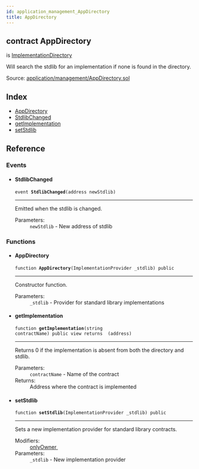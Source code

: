 ```yaml
---
id: application_management_AppDirectory
title: AppDirectory
---
```


<div class="contract-doc"><div class="contract"><h2 class="contract-header"><span class="contract-kind">contract</span> AppDirectory</h2><p class="base-contracts"><span>is</span> <a href="application_versioning_ImplementationDirectory.html">ImplementationDirectory</a></p><p class="description">Will search the stdlib for an implementation if none is found in the directory.</p><div class="source">Source: <a href="git+https://github.com/zeppelinos/zos-lib/blob/v0.1.12/contracts/application/management/AppDirectory.sol" target="_blank">application/management/AppDirectory.sol</a></div></div><div class="index"><h2>Index</h2><ul><li><a href="application_management_AppDirectory.html#AppDirectory">AppDirectory</a></li><li><a href="application_management_AppDirectory.html#StdlibChanged">StdlibChanged</a></li><li><a href="application_management_AppDirectory.html#getImplementation">getImplementation</a></li><li><a href="application_management_AppDirectory.html#setStdlib">setStdlib</a></li></ul></div><div class="reference"><h2>Reference</h2><div class="events"><h3>Events</h3><ul><li><div class="item event"><span id="StdlibChanged" class="anchor-marker"></span><h4 class="name">StdlibChanged</h4><div class="body"><code class="signature">event <strong>StdlibChanged</strong><span>(address newStdlib) </span></code><hr/><div class="description"><p>Emitted when the stdlib is changed.</p></div><dl><dt><span class="label-parameters">Parameters:</span></dt><dd><div><code>newStdlib</code> - New address of stdlib</div></dd></dl></div></div></li></ul></div><div class="functions"><h3>Functions</h3><ul><li><div class="item function"><span id="AppDirectory" class="anchor-marker"></span><h4 class="name">AppDirectory</h4><div class="body"><code class="signature">function <strong>AppDirectory</strong><span>(ImplementationProvider _stdlib) </span><span>public </span></code><hr/><div class="description"><p>Constructor function.</p></div><dl><dt><span class="label-parameters">Parameters:</span></dt><dd><div><code>_stdlib</code> - Provider for standard library implementations</div></dd></dl></div></div></li><li><div class="item function"><span id="getImplementation" class="anchor-marker"></span><h4 class="name">getImplementation</h4><div class="body"><code class="signature">function <strong>getImplementation</strong><span>(string contractName) </span><span>public </span><span>view </span><span>returns  (address) </span></code><hr/><div class="description"><p>Returns 0 if the implementation is absent from both the directory and stdlib.</p></div><dl><dt><span class="label-parameters">Parameters:</span></dt><dd><div><code>contractName</code> - Name of the contract</div></dd><dt><span class="label-return">Returns:</span></dt><dd>Address where the contract is implemented</dd></dl></div></div></li><li><div class="item function"><span id="setStdlib" class="anchor-marker"></span><h4 class="name">setStdlib</h4><div class="body"><code class="signature">function <strong>setStdlib</strong><span>(ImplementationProvider _stdlib) </span><span>public </span></code><hr/><div class="description"><p>Sets a new implementation provider for standard library contracts.</p></div><dl><dt><span class="label-modifiers">Modifiers:</span></dt><dd><a href="ity_contracts_ownership_Ownable.html#onlyOwner">onlyOwner </a></dd><dt><span class="label-parameters">Parameters:</span></dt><dd><div><code>_stdlib</code> - New implementation provider</div></dd></dl></div></div></li></ul></div></div></div>

